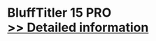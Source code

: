 # BluffTitler 15 PRO<br />[>> Detailed information](https://secure.shareit.com/shareit/product.html?productid=300615866&affiliateid=200057808)